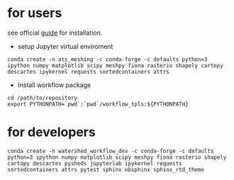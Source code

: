 # for users
see official [guide](https://ecoon.github.io/watershed-workflow/build/html/install.html) for installation.

- setup Jupyter virtual enviroment
```
conda create -n ats_meshing -c conda-forge -c defaults python=3 ipython numpy matplotlib scipy meshpy fiona rasterio shapely cartopy descartes ipykernel requests sortedcontainers attrs
```
- Install workflow package
```
cd /path/to/repository
export PYTHONPATH=`pwd`:`pwd`/workflow_tpls:${PYTHONPATH}
```

# for developers
```
conda create -n watershed_workflow_dev -c conda-forge -c defaults python=3 ipython numpy matplotlib scipy meshpy fiona rasterio shapely cartopy descartes pysheds jupyterlab ipykernel requests sortedcontainers attrs pytest sphinx nbsphinx sphinx_rtd_theme
```



